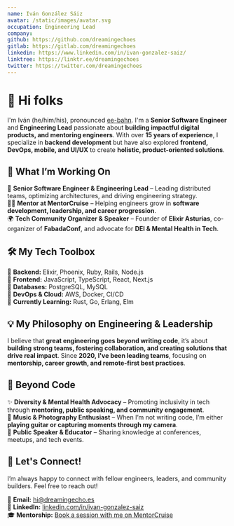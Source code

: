 ```yaml
---
name: Iván González Sáiz
avatar: /static/images/avatar.svg
occupation: Engineering Lead
company:
github: https://github.com/dreamingechoes
gitlab: https://gitlab.com/dreamingechoes
linkedin: https://www.linkedin.com/in/ivan-gonzalez-saiz/
linktree: https://linktr.ee/dreamingechoes
twitter: https://twitter.com/dreamingechoes
---
```


# 👋 Hi folks

I'm Iván (he/him/his), pronounced [ee-bahn](https://www.spanishdict.com/pronunciation/iv%C3%A1n). I'm a **Senior Software Engineer** and **Engineering Lead** passionate about **building impactful digital products, and mentoring engineers**. With over **15 years of experience**, I specialize in **backend development** but have also explored **frontend, DevOps, mobile, and UI/UX** to create **holistic, product-oriented solutions**.

## 🚀 What I’m Working On

🏢 **Senior Software Engineer & Engineering Lead** – Leading distributed teams, optimizing architectures, and driving engineering strategy.  
🧑‍🏫 **Mentor at MentorCruise** – Helping engineers grow in **software development, leadership, and career progression**.  
🌍 **Tech Community Organizer & Speaker** – Founder of **Elixir Asturias**, co-organizer of **FabadaConf**, and advocate for **DEI & Mental Health in Tech**.

## 🛠️ My Tech Toolbox

🔘 **Backend:** Elixir, Phoenix, Ruby, Rails, Node.js  
🔘 **Frontend:** JavaScript, TypeScript, React, Next.js  
🔘 **Databases:** PostgreSQL, MySQL  
🔘 **DevOps & Cloud:** AWS, Docker, CI/CD  
🔘 **Currently Learning:** Rust, Go, Erlang, Elm

## 💡 My Philosophy on Engineering & Leadership

I believe that **great engineering goes beyond writing code**, it’s about **building strong teams, fostering collaboration, and creating solutions that drive real impact**. Since **2020, I've been leading teams**, focusing on **mentorship, career growth, and remote-first best practices**.

## 🌱 Beyond Code

✨ **Diversity & Mental Health Advocacy** – Promoting inclusivity in tech through **mentoring, public speaking, and community engagement**.  
🎵 **Music & Photography Enthusiast** – When I’m not writing code, I’m either **playing guitar or capturing moments through my camera**.  
🎤 **Public Speaker & Educator** – Sharing knowledge at conferences, meetups, and tech events.

## 🔗 Let's Connect!

I’m always happy to connect with fellow engineers, leaders, and community builders. Feel free to reach out!

📩 **Email:** [hi@dreamingecho.es](mailto:hi@dreamingecho.es)  
💼 **LinkedIn:** [linkedin.com/in/ivan-gonzalez-saiz](https://linkedin.com/in/ivan-gonzalez-saiz)  
🎓 **Mentorship:** [Book a session with me on MentorCruise](https://mentorcruise.com/mentor/ivngonzlezsiz/)
